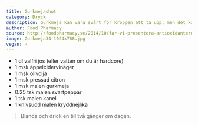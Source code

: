 ```yaml
---
title: Gurkmejashot
category: Dryck
description: Gurkmeja kan vara svårt för kroppen att ta upp, men det kan underlättas om man äter den tillsammans med svartpeppar, chili eller cayennepeppar.
author: Food Pharmacy
source: http://foodpharmacy.se/2014/10/far-vi-presentera-antioxidanternas-zlatan/
image: Gurkmeja34-1024x768.jpg
vegan: ✓
---
```


- 1 dl valfri jos (eller vatten om du är hardcore)
- 1 msk äppelcidervinäger
- 1 msk olivolja
- 1 msk pressad citron
- 1 msk malen gurkmeja
- 0.25 tsk malen svartpeppar
- 1 tsk malen kanel
- 1 knivsudd malen kryddnejlika

> Blanda och drick en till två gånger om dagen.
